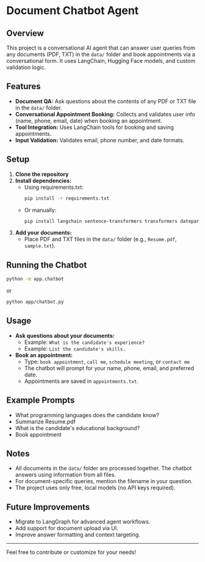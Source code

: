 # Document Chatbot Agent

## Overview
This project is a conversational AI agent that can answer user queries from any documents (PDF, TXT) in the `data/` folder and book appointments via a conversational form. It uses LangChain, Hugging Face models, and custom validation logic.

## Features
- **Document QA:** Ask questions about the contents of any PDF or TXT file in the `data/` folder.
- **Conversational Appointment Booking:** Collects and validates user info (name, phone, email, date) when booking an appointment.
- **Tool Integration:** Uses LangChain tools for booking and saving appointments.
- **Input Validation:** Validates email, phone number, and date formats.

## Setup
1. **Clone the repository**
2. **Install dependencies:**
   - Using requirements.txt:
     ```bash
     pip install -r requirements.txt
     ```
   - Or manually:
     ```bash
     pip install langchain sentence-transformers transformers dateparser
     ```
3. **Add your documents:**
   - Place PDF and TXT files in the `data/` folder (e.g., `Resume.pdf`, `sample.txt`).

## Running the Chatbot
```bash
python -m app.chatbot
```
or
```bash
python app/chatbot.py
```

## Usage
- **Ask questions about your documents:**
  - Example: `What is the candidate's experience?`
  - Example: `List the candidate's skills.`
- **Book an appointment:**
  - Type: `book appointment`, `call me`, `schedule meeting`, or `contact me`
  - The chatbot will prompt for your name, phone, email, and preferred date.
  - Appointments are saved in `appointments.txt`.

## Example Prompts
- What programming languages does the candidate know?
- Summarize Resume.pdf
- What is the candidate's educational background?
- Book appointment

## Notes
- All documents in the `data/` folder are processed together. The chatbot answers using information from all files.
- For document-specific queries, mention the filename in your question.
- The project uses only free, local models (no API keys required).

## Future Improvements
- Migrate to LangGraph for advanced agent workflows.
- Add support for document upload via UI.
- Improve answer formatting and context targeting.

---
Feel free to contribute or customize for your needs!
